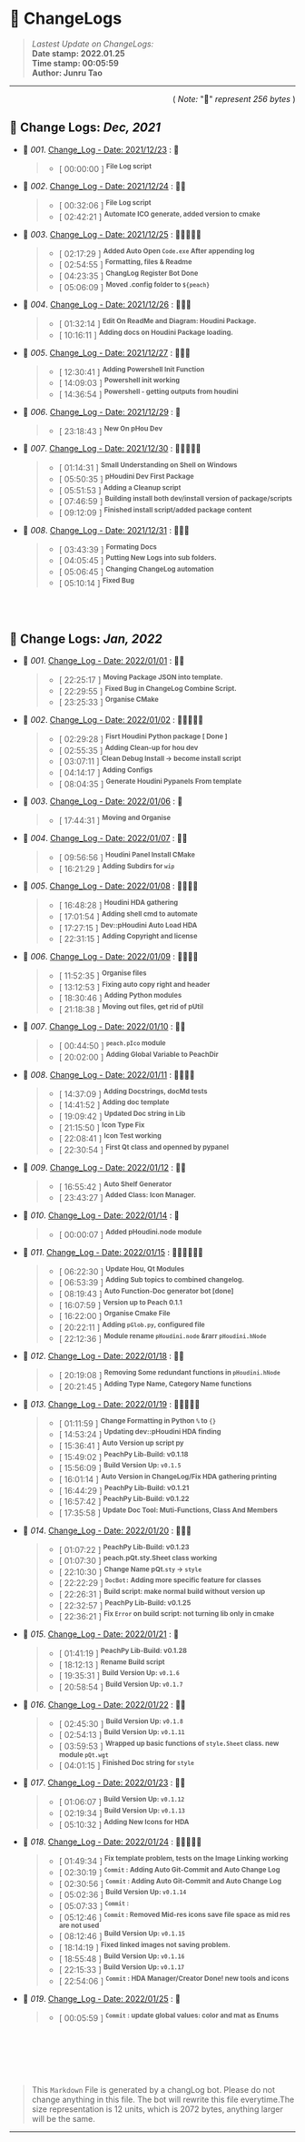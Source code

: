 # :hammer: ChangeLogs
> _Lastest Update on ChangeLogs:_<br>
> __Date stamp: 2022.01.25__<br>
> __Time stamp: 00:05:59__<br>
> __Author: Junru Tao__
---

<div align=right>

( _Note:_ ":bread:" _represent 256 bytes_ )

</div> 

## :hammer: Change Logs: _Dec, 2021_


- :bookmark_tabs: _001_. [Change_Log - Date: 2021/12/23](./2021_12/2021_12_23_cl.md) : :bread:
   > - [ 00:00:00 ] <sup><b> File Log script</b></sup>

- :bookmark_tabs: _002_. [Change_Log - Date: 2021/12/24](./2021_12/2021_12_24_cl.md) : :bread::bread:
   > - [ 00:32:06 ] <sup><b> File Log script</b></sup>
   > - [ 02:42:21 ] <sup><b> Automate ICO generate, added version to cmake</b></sup>

- :bookmark_tabs: _003_. [Change_Log - Date: 2021/12/25](./2021_12/2021_12_25_cl.md) : :bread::bread::bread::bread::bread:
   > - [ 02:17:29 ] <sup><b> Added Auto Open `Code.exe` After appending log</b></sup>
   > - [ 02:54:55 ] <sup><b> Formatting, files & Readme</b></sup>
   > - [ 04:23:35 ] <sup><b> ChangLog Register Bot Done</b></sup>
   > - [ 05:06:09 ] <sup><b> Moved .config folder to `${peach}`</b></sup>

- :bookmark_tabs: _004_. [Change_Log - Date: 2021/12/26](./2021_12/2021_12_26_cl.md) : :bread::bread::bread:
   > - [ 01:32:14 ] <sup><b> Edit On ReadMe and Diagram: Houdini Package.</b></sup>
   > - [ 10:16:11 ] <sup><b> Adding docs on Houdini Package loading.</b></sup>

- :bookmark_tabs: _005_. [Change_Log - Date: 2021/12/27](./2021_12/2021_12_27_cl.md) : :bread::bread::bread:
   > - [ 12:30:41 ] <sup><b> Adding Powershell Init Function</b></sup>
   > - [ 14:09:03 ] <sup><b> Powershell init working</b></sup>
   > - [ 14:36:54 ] <sup><b> Powershell - getting outputs from houdini</b></sup>

- :bookmark_tabs: _006_. [Change_Log - Date: 2021/12/29](./2021_12/2021_12_29_cl.md) : :bread:
   > - [ 23:18:43 ] <sup><b> New On pHou Dev</b></sup>

- :bookmark_tabs: _007_. [Change_Log - Date: 2021/12/30](./2021_12/2021_12_30_cl.md) : :bread::bread::bread::bread::bread:
   > - [ 01:14:31 ] <sup><b> Small Understanding on Shell on Windows</b></sup>
   > - [ 05:50:35 ] <sup><b> pHoudini Dev First Package</b></sup>
   > - [ 05:51:53 ] <sup><b> Adding a Cleanup script</b></sup>
   > - [ 07:46:59 ] <sup><b> Building install both dev/install version of package/scripts</b></sup>
   > - [ 09:12:09 ] <sup><b> Finished install script/added package content</b></sup>

- :bookmark_tabs: _008_. [Change_Log - Date: 2021/12/31](./2021_12/2021_12_31_cl.md) : :bread::bread::bread:
   > - [ 03:43:39 ] <sup><b> Formating Docs</b></sup>
   > - [ 04:05:45 ] <sup><b> Putting New Logs into sub folders.</b></sup>
   > - [ 05:06:45 ] <sup><b> Changing ChangeLog automation</b></sup>
   > - [ 05:10:14 ] <sup><b> Fixed Bug</b></sup>

<br><br>

## :hammer: Change Logs: _Jan, 2022_


- :bookmark_tabs: _001_. [Change_Log - Date: 2022/01/01](./2022_01/2022_01_01_cl.md) : :bread::bread:
   > - [ 22:25:17 ] <sup><b> Moving Package JSON into template.</b></sup>
   > - [ 22:29:55 ] <sup><b> Fixed Bug in ChangeLog Combine Script.</b></sup>
   > - [ 23:25:33 ] <sup><b> Organise CMake</b></sup>

- :bookmark_tabs: _002_. [Change_Log - Date: 2022/01/02](./2022_01/2022_01_02_cl.md) : :bread::bread::bread::bread::bread:
   > - [ 02:29:28 ] <sup><b> Fisrt Houdini Python package [ Done ]</b></sup>
   > - [ 02:55:35 ] <sup><b> Adding Clean-up for hou dev</b></sup>
   > - [ 03:07:11 ] <sup><b> Clean Debug Install &rarr; become install script</b></sup>
   > - [ 04:14:17 ] <sup><b> Adding Configs</b></sup>
   > - [ 08:04:35 ] <sup><b> Generate Houdini Pypanels From template</b></sup>

- :bookmark_tabs: _003_. [Change_Log - Date: 2022/01/06](./2022_01/2022_01_06_cl.md) : :bread:
   > - [ 17:44:31 ] <sup><b> Moving and Organise</b></sup>

- :bookmark_tabs: _004_. [Change_Log - Date: 2022/01/07](./2022_01/2022_01_07_cl.md) : :bread::bread:
   > - [ 09:56:56 ] <sup><b> Houdini Panel Install CMake</b></sup>
   > - [ 16:21:29 ] <sup><b> Adding Subdirs for `wip`</b></sup>

- :bookmark_tabs: _005_. [Change_Log - Date: 2022/01/08](./2022_01/2022_01_08_cl.md) : :bread::bread::bread::bread:
   > - [ 16:48:28 ] <sup><b> Houdini HDA gathering</b></sup>
   > - [ 17:01:54 ] <sup><b> Adding shell cmd to automate</b></sup>
   > - [ 17:27:15 ] <sup><b> Dev::pHoudini Auto Load HDA</b></sup>
   > - [ 22:31:15 ] <sup><b> Adding Copyright and license</b></sup>

- :bookmark_tabs: _006_. [Change_Log - Date: 2022/01/09](./2022_01/2022_01_09_cl.md) : :bread::bread::bread::bread:
   > - [ 11:52:35 ] <sup><b> Organise files</b></sup>
   > - [ 13:12:53 ] <sup><b> Fixing auto copy right and header</b></sup>
   > - [ 18:30:46 ] <sup><b> Adding Python modules</b></sup>
   > - [ 21:18:38 ] <sup><b> Moving out files, get rid of pUtil</b></sup>

- :bookmark_tabs: _007_. [Change_Log - Date: 2022/01/10](./2022_01/2022_01_10_cl.md) : :bread::bread:
   > - [ 00:44:50 ] <sup><b> `peach.pIco` module</b></sup>
   > - [ 20:02:00 ] <sup><b> Adding Global Variable to PeachDir</b></sup>

- :bookmark_tabs: _008_. [Change_Log - Date: 2022/01/11](./2022_01/2022_01_11_cl.md) : :bread::bread::bread::bread:
   > - [ 14:37:09 ] <sup><b> Adding Docstrings, docMd tests</b></sup>
   > - [ 14:41:52 ] <sup><b> Adding doc template</b></sup>
   > - [ 19:09:42 ] <sup><b> Updated Doc string in Lib</b></sup>
   > - [ 21:15:50 ] <sup><b> Icon Type Fix</b></sup>
   > - [ 22:08:41 ] <sup><b> Icon Test working</b></sup>
   > - [ 22:30:54 ] <sup><b> First Qt class and openned by pypanel</b></sup>

- :bookmark_tabs: _009_. [Change_Log - Date: 2022/01/12](./2022_01/2022_01_12_cl.md) : :bread::bread:
   > - [ 16:55:42 ] <sup><b> Auto Shelf Generator</b></sup>
   > - [ 23:43:27 ] <sup><b> Added Class: Icon Manager.</b></sup>

- :bookmark_tabs: _010_. [Change_Log - Date: 2022/01/14](./2022_01/2022_01_14_cl.md) : :bread:
   > - [ 00:00:07 ] <sup><b> Added pHoudini.node module</b></sup>

- :bookmark_tabs: _011_. [Change_Log - Date: 2022/01/15](./2022_01/2022_01_15_cl.md) : :bread::bread::bread::bread::bread::bread:
   > - [ 06:22:30 ] <sup><b> Update Hou, Qt Modules</b></sup>
   > - [ 06:53:39 ] <sup><b> Adding Sub topics to combined changelog.</b></sup>
   > - [ 08:19:43 ] <sup><b> Auto Function-Doc generator bot [done]</b></sup>
   > - [ 16:07:59 ] <sup><b> Version up to Peach 0.1.1</b></sup>
   > - [ 16:22:00 ] <sup><b> Organise Cmake File</b></sup>
   > - [ 20:22:11 ] <sup><b> Adding `pGlob.py`, configured file</b></sup>
   > - [ 22:12:36 ] <sup><b> Module rename `pHoudini.node` &rarr `pHoudini.hNode`</b></sup>

- :bookmark_tabs: _012_. [Change_Log - Date: 2022/01/18](./2022_01/2022_01_18_cl.md) : :bread::bread:
   > - [ 20:19:08 ] <sup><b> Removing Some redundant functions in `pHoudini.hNode`</b></sup>
   > - [ 20:21:45 ] <sup><b> Adding Type Name, Category Name functions</b></sup>

- :bookmark_tabs: _013_. [Change_Log - Date: 2022/01/19](./2022_01/2022_01_19_cl.md) : :bread::bread::bread::bread::bread:
   > - [ 01:11:59 ] <sup><b> Change Formatting in Python `%` to `{}`</b></sup>
   > - [ 14:53:24 ] <sup><b> Updating dev::pHoudini HDA finding</b></sup>
   > - [ 15:36:41 ] <sup><b> Auto Version up script py</b></sup>
   > - [ 15:49:02 ] <sup><b> PeachPy Lib-Build: v0.1.18</b></sup>
   > - [ 15:56:09 ] <sup><b> Build Version Up: `v0.1.5`</b></sup>
   > - [ 16:01:14 ] <sup><b> Auto Version in ChangeLog/Fix HDA gathering printing</b></sup>
   > - [ 16:44:29 ] <sup><b> PeachPy Lib-Build: v0.1.21</b></sup>
   > - [ 16:57:42 ] <sup><b> PeachPy Lib-Build: v0.1.22</b></sup>
   > - [ 17:35:58 ] <sup><b> Update Doc Tool: __Muti-Functions__, __Class And Members__</b></sup>

- :bookmark_tabs: _014_. [Change_Log - Date: 2022/01/20](./2022_01/2022_01_20_cl.md) : :bread::bread::bread:
   > - [ 01:07:22 ] <sup><b> PeachPy Lib-Build: v0.1.23</b></sup>
   > - [ 01:07:30 ] <sup><b> peach.pQt.sty.Sheet class working</b></sup>
   > - [ 22:10:30 ] <sup><b> Change Name pQt.`sty` &rarr; `style`</b></sup>
   > - [ 22:22:29 ] <sup><b> `DocBot:` Adding more specific feature for classes</b></sup>
   > - [ 22:26:31 ] <sup><b> Build script: make normal build without version up</b></sup>
   > - [ 22:32:57 ] <sup><b> PeachPy Lib-Build: v0.1.25</b></sup>
   > - [ 22:36:21 ] <sup><b> Fix `Error` on build script: not turning lib only in cmake</b></sup>

- :bookmark_tabs: _015_. [Change_Log - Date: 2022/01/21](./2022_01/2022_01_21_cl.md) : :bread:
   > - [ 01:41:19 ] <sup><b> PeachPy Lib-Build: v0.1.28</b></sup>
   > - [ 18:12:13 ] <sup><b> Rename Build script</b></sup>
   > - [ 19:35:31 ] <sup><b> Build Version Up: `v0.1.6`</b></sup>
   > - [ 20:58:54 ] <sup><b> Build Version Up: `v0.1.7`</b></sup>

- :bookmark_tabs: _016_. [Change_Log - Date: 2022/01/22](./2022_01/2022_01_22_cl.md) : :bread::bread:
   > - [ 02:45:30 ] <sup><b> Build Version Up: `v0.1.8`</b></sup>
   > - [ 02:54:13 ] <sup><b> Build Version Up: `v0.1.11`</b></sup>
   > - [ 03:59:53 ] <sup><b> Wrapped up basic functions of `style.Sheet` class. new module `pQt.wgt`</b></sup>
   > - [ 04:01:15 ] <sup><b> Finished Doc string for `style`</b></sup>

- :bookmark_tabs: _017_. [Change_Log - Date: 2022/01/23](./2022_01/2022_01_23_cl.md) : :bread::bread:
   > - [ 01:06:07 ] <sup><b> Build Version Up: `v0.1.12`</b></sup>
   > - [ 02:19:34 ] <sup><b> Build Version Up: `v0.1.13`</b></sup>
   > - [ 05:10:32 ] <sup><b> Adding New Icons for HDA</b></sup>

- :bookmark_tabs: _018_. [Change_Log - Date: 2022/01/24](./2022_01/2022_01_24_cl.md) : :bread::bread::bread::bread::bread:
   > - [ 01:49:34 ] <sup><b> Fix template problem, tests on the Image Linking working</b></sup>
   > - [ 02:30:19 ] <sup><b> `Commit` : Adding Auto Git-Commit and Auto Change Log</b></sup>
   > - [ 02:30:56 ] <sup><b> `Commit` : Adding Auto Git-Commit and Auto Change Log</b></sup>
   > - [ 05:02:36 ] <sup><b> Build Version Up: `v0.1.14`</b></sup>
   > - [ 05:07:33 ] <sup><b> `Commit` :</b></sup>
   > - [ 05:12:46 ] <sup><b> `Commit` : Removed Mid-res icons save file space as mid res are not used</b></sup>
   > - [ 08:12:46 ] <sup><b> Build Version Up: `v0.1.15`</b></sup>
   > - [ 18:14:19 ] <sup><b> Fixed linked images not saving problem.</b></sup>
   > - [ 18:55:48 ] <sup><b> Build Version Up: `v0.1.16`</b></sup>
   > - [ 22:15:33 ] <sup><b> Build Version Up: `v0.1.17`</b></sup>
   > - [ 22:54:06 ] <sup><b> `Commit` : HDA Manager/Creator Done! new tools and icons</b></sup>

- :bookmark_tabs: _019_. [Change_Log - Date: 2022/01/25](./2022_01/2022_01_25_cl.md) : :bread:
   > - [ 00:05:59 ] <sup><b> `Commit` : update global values: color and mat as Enums</b></sup>

<br><br>




<br><br>

> This `Markdown` File is generated by a changLog bot. Please do not change anything in this file. The bot will rewrite this file everytime.The size representation is 12 units, which is 2072 bytes, anything larger will be the same.

--------

